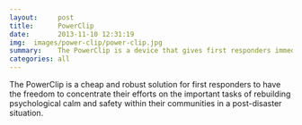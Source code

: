 ```yaml
---
layout:     post
title:      PowerClip
date:       2013-11-10 12:31:19
img:  images/power-clip/power-clip.jpg
summary:    The PowerClip is a device that gives first responders immediate access to power in the wake of an emergency. 
categories: all
---
```


The PowerClip is a cheap and robust solution for first responders to have the freedom to concentrate their efforts on the important tasks of rebuilding psychological calm and safety within their communities in a post-disaster situation.
